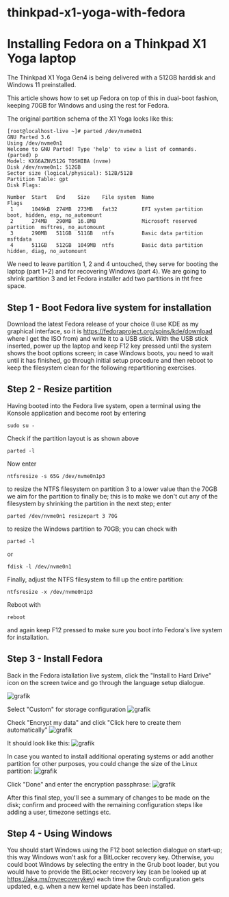 # thinkpad-x1-yoga-with-fedora
Installing Fedora on a Thinkpad X1 Yoga laptop
==============================================

The Thinkpad X1 Yoga Gen4 is being delivered with a 512GB harddisk and Windows 11 preinstalled.

This article shows how to set up Fedora on top of this in dual-boot fashion, keeping 70GB for Windows and using the rest for Fedora.

The original partition schema of the X1 Yoga looks like this:
```
[root@localhost-live ~]# parted /dev/nvme0n1
GNU Parted 3.6
Using /dev/nvme0n1
Welcome to GNU Parted! Type 'help' to view a list of commands.
(parted) p                                                                
Model: KXG6AZNV512G TOSHIBA (nvme)
Disk /dev/nvme0n1: 512GB
Sector size (logical/physical): 512B/512B
Partition Table: gpt
Disk Flags: 

Number  Start   End    Size    File system  Name                          Flags
 1      1049kB  274MB  273MB   fat32        EFI system partition          boot, hidden, esp, no_automount
 2      274MB   290MB  16.8MB               Microsoft reserved partition  msftres, no_automount
 3      290MB   511GB  511GB   ntfs         Basic data partition          msftdata
 4      511GB   512GB  1049MB  ntfs         Basic data partition          hidden, diag, no_automount
```

We need to leave partition 1, 2 and 4 untouched, they serve for booting the laptop (part 1+2) and for recovering Windows (part 4). We are going to shrink partition 3 and let Fedora installer add two partitions in tht free space.

Step 1 - Boot Fedora live system for installation
-------------------------------------------------
Download the latest Fedora release of your choice (I use KDE as my graphical interface, so it is https://fedoraproject.org/spins/kde/download where I get the ISO from) and write it to a USB stick.
With the USB stick inserted, power up the laptop and keep F12 key pressed until the system shows the boot options screen; in case Windows boots, you need to wait until it has finished, go through initial setup procedure and then reboot to keep the filesystem clean for the following repartitioning exercises.

Step 2 - Resize partition
-------------------------
Having booted into the Fedora live system, open a terminal using the Konsole application and become root by entering
```
sudo su -
```

Check if the partition layout is as shown above
```
parted -l
```

Now enter
```
ntfsresize -s 65G /dev/nvme0n1p3
```
to resize the NTFS filesystem on partition 3 to a lower value than the 70GB we aim for the partition to finally be; this is to make we don't cut any of the filesystem by shrinking the partition in the next step; enter
```
parted /dev/nvme0n1 resizepart 3 70G
```
to resize the Windows partition to 70GB; you can check with
```
parted -l
```
or
```
fdisk -l /dev/nvme0n1
```

Finally, adjust the NTFS filesystem to fill up the entire partition:
```
ntfsresize -x /dev/nvme0n1p3
```

Reboot with
```
reboot
```
and again keep F12 pressed to make sure you boot into Fedora's live system for installation.

Step 3 - Install Fedora
-----------------------
Back in the Fedora istallation live system, click the "Install to Hard Drive" icon on the screen twice and go through the language setup dialogue.

![grafik](https://github.com/joschro/thinkpad-x1-yoga-with-fedora/assets/12337748/5dd9304a-face-41f6-9b39-5a28942cf5aa)


Select "Custom" for storage configuration
![grafik](https://github.com/joschro/thinkpad-x1-yoga-with-fedora/assets/12337748/f306b7bf-9766-4145-b6d5-932374122bca)


Check "Encrypt my data" and click "Click here to create them automatically"
![grafik](https://github.com/joschro/thinkpad-x1-yoga-with-fedora/assets/12337748/6771b5fe-296c-4ac6-aa6f-c4d205fa3e58)

It should look like this:
![grafik](https://github.com/joschro/thinkpad-x1-yoga-with-fedora/assets/12337748/29fd0ef6-a6c8-43c7-b776-9b6da2a3c987)

In case you wanted to install additional operating systems or add another partition for other purposes, you could change the size of the Linux partition:
![grafik](https://github.com/joschro/thinkpad-x1-yoga-with-fedora/assets/12337748/7f0bc39a-b32c-4d09-9c6e-e57c2e1715a9)

Click "Done" and enter the encryption passphrase:
![grafik](https://github.com/joschro/thinkpad-x1-yoga-with-fedora/assets/12337748/066937b6-e83a-45da-8c2e-7357e97d6fb5)

After this final step, you'll see a summary of changes to be made on the disk; confirm and proceed with the remaining configuration steps like adding a user, timezone settings etc.

Step 4 - Using Windows
----------------------
You should start Windows using the F12 boot selection dialogue on start-up; this way Windows won't ask for a BitLocker recovery key. Otherwise, you could boot Windows by selecting the entry in the Grub boot loader, but you would have to provide the BitLocker recovery key (can be looked up at https://aka.ms/myrecoverykey) each time the Grub configuration gets updated, e.g. when a new kernel update has been installed.
